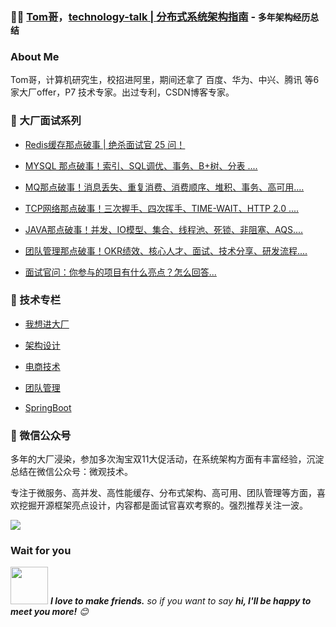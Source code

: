 ###  :man_technologist:  [Tom哥](https://mp.weixin.qq.com/s/AFoxufhKBkL6S5pgWE2ISQ)，[technology-talk | 分布式系统架构指南](https://mp.weixin.qq.com/s/AFoxufhKBkL6S5pgWE2ISQ) - `多年架构经历总结`



###  About Me
 
 Tom哥，计算机研究生，校招进阿里，期间还拿了 百度、华为、中兴、腾讯 等6家大厂offer，P7 技术专家。出过专利，CSDN博客专家。 
 
###  🚀 大厂面试系列

* [Redis缓存那点破事 | 绝杀面试官 25 问！](http://mp.weixin.qq.com/s?__biz=Mzg2NzYyNjQzNg==&mid=2247486515&idx=1&sn=62a75d90d76a7f0c4cb01a64db8f4e2e&chksm=ceb9f098f9ce798eafec5c1e01aaeaedc00163e5c4925931da7a1b6184365d474fb1562cb664&scene=21#wechat_redirect)

* [MYSQL 那点破事！索引、SQL调优、事务、B+树、分表 ....](https://mp.weixin.qq.com/s?__biz=Mzg2NzYyNjQzNg==&mid=2247486281&idx=1&sn=2c0fc614dd94c93aa1172413fb340c6d&chksm=ceb9f7e2f9ce7ef46b0832f69b2e6e6e66d1d10c6db94fedb381da886894a1a622086e64f68a&scene=21&token=1326169180&lang=zh_CN#wechat_redirect)

* [MQ那点破事！消息丢失、重复消费、消费顺序、堆积、事务、高可用....](https://mp.weixin.qq.com/s?__biz=Mzg2NzYyNjQzNg==&mid=2247486798&idx=1&sn=f954fa7f065f8f032706332cdb4bb97e&chksm=ceb9f1e5f9ce78f36e0f66b03a0be0a907d3b4e04e8757784027c67a4615b10f9b3ec0a382b6&scene=21&token=1326169180&lang=zh_CN#wechat_redirect)

* [TCP网络那点破事！三次握手、四次挥手、TIME-WAIT、HTTP 2.0 ....](https://mp.weixin.qq.com/s?__biz=Mzg2NzYyNjQzNg==&mid=2247485888&idx=1&sn=60304679c226fb6b2ebaba5bb6ad5485&chksm=ceb9f56bf9ce7c7d7c87fa4aa7cb70aba7af6b4aefbf1f8b3e331d5a443ccc91b3ba2fb95b9e&scene=21&token=1326169180&lang=zh_CN#wechat_redirect)

* [JAVA那点破事！并发、IO模型、集合、线程池、死锁、非阻塞、AQS....](https://mp.weixin.qq.com/s?__biz=Mzg2NzYyNjQzNg==&mid=2247486894&idx=1&sn=8cc0ae494a7624943665a8e9d47341e1&chksm=ceb9f105f9ce7813b3efa57bb0c655f47a37aab82579dda3da6d05003f97adc99d83f35b6ec7&scene=21&token=1326169180&lang=zh_CN#wechat_redirect)

* [团队管理那点破事！OKR绩效、核心人才、面试、技术分享、研发流程....](https://mp.weixin.qq.com/s?__biz=Mzg2NzYyNjQzNg==&mid=2247487139&idx=1&sn=4ae53bf8e20aab324f58e85deedff42a&chksm=ceb9f208f9ce7b1e5d2882601ff2890ae9bef5584b6730c2b0b30c527340b4529b85cc636954&scene=21&token=1326169180&lang=zh_CN#wechat_redirect)

* [面试官问：你参与的项目有什么亮点？怎么回答...](https://mp.weixin.qq.com/s?__biz=Mzg2NzYyNjQzNg==&mid=2247487256&idx=1&sn=9c804e8c8360dba20decaac030150728&chksm=ceb9f3b3f9ce7aa5dbc6aee9d4dc36f972774420087544ea443ed4da0a0a6be4845a3b219897&scene=21&token=1326169180&lang=zh_CN#wechat_redirect)


###  🚀 技术专栏

* [我想进大厂](https://mp.weixin.qq.com/mp/appmsgalbum?__biz=Mzg2NzYyNjQzNg==&action=getalbum&album_id=1911852085562703875#wechat_redirect)

* [架构设计	](https://mp.weixin.qq.com/mp/appmsgalbum?__biz=Mzg2NzYyNjQzNg==&action=getalbum&album_id=1874615391855968264#wechat_redirect)

* [电商技术](https://mp.weixin.qq.com/mp/appmsgalbum?__biz=Mzg2NzYyNjQzNg==&action=getalbum&album_id=1874603714678751240#wechat_redirect)

* [团队管理](https://mp.weixin.qq.com/mp/appmsgalbum?__biz=Mzg2NzYyNjQzNg==&action=getalbum&album_id=1874604454436536325#wechat_redirect)

* [SpringBoot](https://mp.weixin.qq.com/mp/appmsgalbum?__biz=Mzg2NzYyNjQzNg==&action=getalbum&album_id=1874600102896467974#wechat_redirect)


###  🚀 微信公众号 

多年的大厂浸染，参加多次淘宝双11大促活动，在系统架构方面有丰富经验，沉淀总结在微信公众号：微观技术。

专注于微服务、高并发、高性能缓存、分布式架构、高可用、团队管理等方面，喜欢挖掘开源框架亮点设计，内容都是面试官喜欢考察的。强烈推荐关注一波。

<img src="https://raw.githubusercontent.com/aalansehaiyang/technology-talk/master/weiguanjishu.jpg">


### Wait for you

<img src="https://media.giphy.com/media/LnQjpWaON8nhr21vNW/giphy.gif" width="60"> <em><b>I love to make friends.</b> so if you want to say <b>hi, I'll be happy to meet you more!</b> 😊</em>


